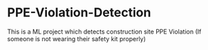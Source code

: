 # PPE-Violation-Detection
This is a ML project which detects construction site PPE  Violation (If someone is not wearing their safety kit properly)
